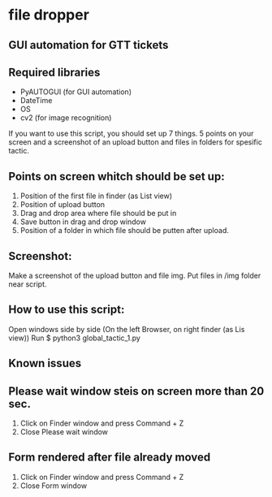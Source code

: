 # file dropper

## GUI automation for GTT tickets

## Required libraries

* PyAUTOGUI (for GUI automation)
* DateTime
* OS
* cv2 (for image recognition)

If you want to use this script, you should set up 7 things. 5 points on your screen and a screenshot of an upload button and files in folders for spesific tactic.

## Points on screen whitch should be set up:
1. Position of the first file in finder (as List view)
2. Position of upload button
3. Drag and drop area where file should be put in
4. Save button in drag and drop window
5. Position of a folder in which file should be putten after upload.

## Screenshot:
Make a screenshot of the upload button and file img. Put files in /img folder near script.

## How to use this script:
Open windows side by side (On the left Browser, on right finder (as Lis view))
Run $ python3 global_tactic_1.py 

## Known issues

## Please wait window steis on screen more than 20 sec.
1. Click on Finder window and press Command + Z
2. Close Please wait window

## Form rendered after file already moved
1. Click on Finder window and press Command + Z
2. Close Form window
